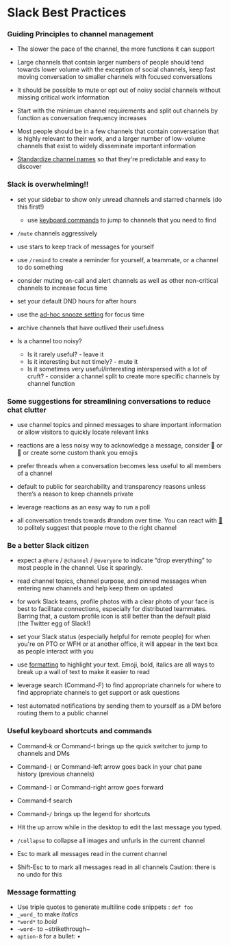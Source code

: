 # Slack Best Practices

### Guiding Principles to channel management

* The slower the pace of the channel, the more functions it can support

* Large channels that contain larger numbers of people should tend towards lower volume with the exception of social channels, 
keep fast moving conversation to smaller channels with focused conversations

* It should be possible to mute or opt out of noisy social channels without missing critical work information

* Start with the minimum channel requirements and split out channels by function as conversation frequency increases

* Most people should be in a few channels that contain conversation that is highly relevant to their work, and a larger number of low-volume channels that exist to widely disseminate important information

* [Standardize channel names](https://github.com/ronnieftw/slack-best-practices/blob/master/channel-names.md) so that they're predictable and easy to discover

### Slack is overwhelming!! 

* set your sidebar to show only unread channels and starred channels (do this first!)
  * use [keyboard commands](#useful-keyboard-shortcuts-and-commands)
 to jump to channels that you need to find

* `/mute` channels aggressively

* use stars to keep track of messages for yourself

* use `/remind` to create a reminder for yourself, a teammate, or a channel to do something

* consider muting on-call and alert channels as well as other non-critical channels to increase focus time

* set your default DND hours for after hours

* use the [ad-hoc snooze setting](https://get.slack.help/hc/en-us/articles/218551977-Reduce-noise-in-Slack#Do-Not-Disturb) for focus time

* archive channels that have outlived their usefulness

* Is a channel too noisy?
   * Is it rarely useful? - leave it
   * Is it interesting but not timely? - mute it
   * Is it sometimes very useful/interesting interspersed with a lot of cruft? - consider a channel split to create more specific channels by channel function


### Some suggestions for streamlining conversations to reduce chat clutter

* use channel topics and pinned messages to share important information or allow visitors to quickly locate relevant links

* reactions are a less noisy way to acknowledge a message, consider :pray: or :bow: or create some custom thank you emojis

* prefer threads when a conversation becomes less useful to all members of a channel 

* default to public for searchability and transparency reasons unless there’s a reason to keep channels private

* leverage reactions as an easy way to run a poll

* all conversation trends towards #random over time. You can react with [:raccoon:](https://qz.com/work/1230173/slack-has-a-solution-for-stopping-chats-the-polite-raccoon/) to politely suggest that people move to the right channel

### Be a better Slack citizen

* expect a `@here` / `@channel` / `@everyone` to indicate “drop everything” to most people in the channel. Use it sparingly. 

* read channel topics, channel purpose, and pinned messages when entering new channels and help keep them on updated 

* for work Slack teams, profile photos with a clear photo of your face is best to facilitate connections, especially for distributed teammates. Barring that, a custom profile icon is still better than the default plaid (the Twitter egg of Slack!)

* set your Slack status (especially helpful for remote people) for when you're on PTO or WFH or at another office, it will appear in the text box as people interact with you 

* use [formatting](#message-formatting) to highlight your text. Emoji, bold, italics are all ways to break up a wall of text to make it easier to read

* leverage search (Command-F) to find appropriate channels for where to find appropriate channels to get support or ask questions

* test automated notifications by sending them to yourself as a DM before routing them to a public channel


### Useful keyboard shortcuts and commands

* Command-k or Command-t brings up the quick switcher to jump to channels and DMs
* Command-`[`  or Command-left arrow goes back in your chat pane history (previous channels)
* Command-`]` or Command-right arrow goes forward 
* Command-f search 
* Command-`/`  brings up the legend for shortcuts

* Hit the up arrow while in the desktop to edit the last message you typed.

* `/collapse` to collapse all images and unfurls in the current channel

* Esc to mark all messages read in the current channel
* Shift-Esc to to mark all messages read  in all channels Caution: there is no undo for this

### Message formatting

* Use triple quotes to generate multiline code snippets : ```def foo```
* `_word_`  to make _italics_
* `*word*` to *bold*
* `~word~` to ~strikethrough~
* `option-8` for a bullet: •
